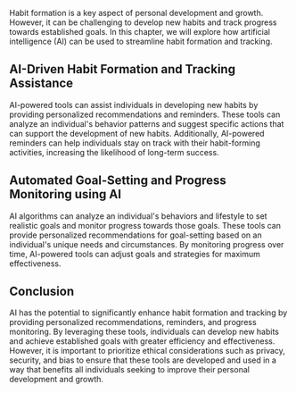 
Habit formation is a key aspect of personal development and growth. However, it can be challenging to develop new habits and track progress towards established goals. In this chapter, we will explore how artificial intelligence (AI) can be used to streamline habit formation and tracking.

AI-Driven Habit Formation and Tracking Assistance
-------------------------------------------------

AI-powered tools can assist individuals in developing new habits by providing personalized recommendations and reminders. These tools can analyze an individual's behavior patterns and suggest specific actions that can support the development of new habits. Additionally, AI-powered reminders can help individuals stay on track with their habit-forming activities, increasing the likelihood of long-term success.

Automated Goal-Setting and Progress Monitoring using AI
-------------------------------------------------------

AI algorithms can analyze an individual's behaviors and lifestyle to set realistic goals and monitor progress towards those goals. These tools can provide personalized recommendations for goal-setting based on an individual's unique needs and circumstances. By monitoring progress over time, AI-powered tools can adjust goals and strategies for maximum effectiveness.

Conclusion
----------

AI has the potential to significantly enhance habit formation and tracking by providing personalized recommendations, reminders, and progress monitoring. By leveraging these tools, individuals can develop new habits and achieve established goals with greater efficiency and effectiveness. However, it is important to prioritize ethical considerations such as privacy, security, and bias to ensure that these tools are developed and used in a way that benefits all individuals seeking to improve their personal development and growth.
